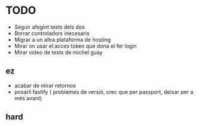 # TODO

- Seguir afegint tests dels dos
- Borrar controladors inecesaris
- Migrar a un altra plataforma de hosting
- Mirar on usar el acces token que dona el fer login
- Mirar video de tests de michel guay

## ez

- acabar de mirar retornos
- posarli fastify ( problemes de versió, crec que per passport, deixar per a més avant)

## hard
